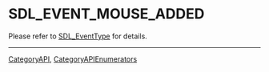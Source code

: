 # SDL_EVENT_MOUSE_ADDED

Please refer to [SDL_EventType](SDL_EventType) for details.

----
[CategoryAPI](CategoryAPI), [CategoryAPIEnumerators](CategoryAPIEnumerators)

